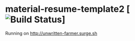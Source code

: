 # material-resume-template2 [![Build Status](https://travis-ci.org/groninge01/material-resume-template2.svg?branch=master)]

Running on http://unwritten-farmer.surge.sh
